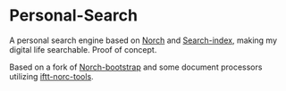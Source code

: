 # Personal-Search
A personal search engine based on [Norch](https://github.com/fergiemcdowall/norch) and [Search-index](https://github.com/fergiemcdowall/search-index), making my digital life searchable. Proof of concept.

Based on a fork of [Norch-bootstrap](https://github.com/fergiemcdowall/norch-bootstrap) and some document processors utilizing  [iftt-norc-tools](https://github.com/eklem/iftt-norch-tools).
